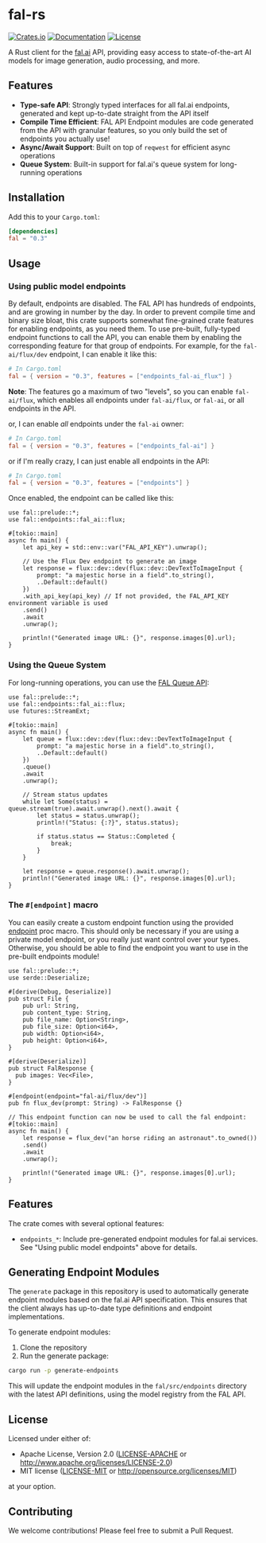 # fal-rs

[![Crates.io](https://img.shields.io/crates/v/fal.svg)](https://crates.io/crates/fal)
[![Documentation](https://docs.rs/fal/badge.svg)](https://docs.rs/fal)
[![License](https://img.shields.io/badge/license-MIT%2FApache--2.0-blue.svg)](LICENSE-MIT)

A Rust client for the [fal.ai](https://fal.ai) API, providing easy access to state-of-the-art AI models for image generation, audio processing, and more.

## Features

- **Type-safe API**: Strongly typed interfaces for all fal.ai endpoints, generated and kept up-to-date straight from the API itself
- **Compile Time Efficient**: FAL API Endpoint modules are code generated from the API with granular features, so you only build the set of endpoints you actually use!
- **Async/Await Support**: Built on top of `reqwest` for efficient async operations
- **Queue System**: Built-in support for fal.ai's queue system for long-running operations

## Installation

Add this to your `Cargo.toml`:

```toml
[dependencies]
fal = "0.3"
```

## Usage
### Using public model endpoints

By default, endpoints are disabled. The FAL API has hundreds of endpoints, and are growing in number by the day. In order to prevent compile time and binary size bloat, this crate supports somewhat fine-grained crate features for enabling endpoints, as you need them. To use pre-built, fully-typed endpoint functions to call the API, you can enable them by enabling the corresponding feature for that group of endpoints. For example, for the `fal-ai/flux/dev` endpoint, I can enable it like this:

```toml
# In Cargo.toml
fal = { version = "0.3", features = ["endpoints_fal-ai_flux"] }
```

**Note**: The features go a maximum of two "levels", so you can enable `fal-ai/flux`, which enables all endpoints under `fal-ai/flux`, or `fal-ai`, or all endpoints in the API.

or, I can enable *all* endpoints under the `fal-ai` owner:

```toml
# In Cargo.toml
fal = { version = "0.3", features = ["endpoints_fal-ai"] }
```

or if I'm really crazy, I can just enable all endpoints in the API:

```toml
# In Cargo.toml
fal = { version = "0.3", features = ["endpoints"] }
```

Once enabled, the endpoint can be called like this:

```rust,no_run
use fal::prelude::*;
use fal::endpoints::fal_ai::flux;

#[tokio::main]
async fn main() {
    let api_key = std::env::var("FAL_API_KEY").unwrap();

    // Use the Flux Dev endpoint to generate an image
    let response = flux::dev::dev(flux::dev::DevTextToImageInput {
        prompt: "a majestic horse in a field".to_string(),
        ..Default::default()
    })
    .with_api_key(api_key) // If not provided, the FAL_API_KEY environment variable is used
    .send()
    .await
    .unwrap();

    println!("Generated image URL: {}", response.images[0].url);
}
```

### Using the Queue System

For long-running operations, you can use the [FAL Queue API](https://docs.fal.ai/model-endpoints/queue):

```rust,no_run
use fal::prelude::*;
use fal::endpoints::fal_ai::flux;
use futures::StreamExt;

#[tokio::main]
async fn main() {
    let queue = flux::dev::dev(flux::dev::DevTextToImageInput {
        prompt: "a majestic horse in a field".to_string(),
        ..Default::default()
    })
    .queue()
    .await
    .unwrap();

    // Stream status updates
    while let Some(status) = queue.stream(true).await.unwrap().next().await {
        let status = status.unwrap();
        println!("Status: {:?}", status.status);
        
        if status.status == Status::Completed {
            break;
        }
    }

    let response = queue.response().await.unwrap();
    println!("Generated image URL: {}", response.images[0].url);
}
```

### The `#[endpoint]` macro
You can easily create a custom endpoint function using the provided [endpoint](crate::endpoint) proc macro. This should only be necessary if you are using a private model endpoint, or you really just want control over your types. Otherwise, you should be able to find the endpoint you want to use in the pre-built endpoints module!

```rust,no_run
use fal::prelude::*;
use serde::Deserialize;

#[derive(Debug, Deserialize)]
pub struct File {
    pub url: String,
    pub content_type: String,
    pub file_name: Option<String>,
    pub file_size: Option<i64>,
    pub width: Option<i64>,
    pub height: Option<i64>,
}

#[derive(Deserialize)]
pub struct FalResponse {
  pub images: Vec<File>,
}

#[endpoint(endpoint="fal-ai/flux/dev")]
pub fn flux_dev(prompt: String) -> FalResponse {}

// This endpoint function can now be used to call the fal endpoint:
#[tokio::main]
async fn main() {
    let response = flux_dev("an horse riding an astronaut".to_owned())
    .send()
    .await
    .unwrap();

    println!("Generated image URL: {}", response.images[0].url);
}
```

## Features

The crate comes with several optional features:

- `endpoints_*`: Include pre-generated endpoint modules for fal.ai services. See "Using public model endpoints" above for details.

## Generating Endpoint Modules

The `generate` package in this repository is used to automatically generate endpoint modules based on the fal.ai API specification. This ensures that the client always has up-to-date type definitions and endpoint implementations.

To generate endpoint modules:

1. Clone the repository
2. Run the generate package:

```bash
cargo run -p generate-endpoints
```

This will update the endpoint modules in the `fal/src/endpoints` directory with the latest API definitions, using the model registry from the FAL API.

## License

Licensed under either of:

 * Apache License, Version 2.0 ([LICENSE-APACHE](LICENSE-APACHE) or http://www.apache.org/licenses/LICENSE-2.0)
 * MIT license ([LICENSE-MIT](LICENSE-MIT) or http://opensource.org/licenses/MIT)

at your option.

## Contributing

We welcome contributions! Please feel free to submit a Pull Request.
